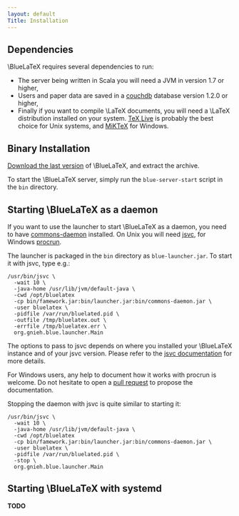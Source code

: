 ```yaml
---
layout: default
Title: Installation
---
```


Dependencies
------------

\BlueLaTeX requires several dependencies to run:

 - The server being written in Scala you will need a JVM in version 1.7 or higher,
 - Users and paper data are saved in a [couchdb](http://couchdb.apache.org) database version 1.2.0 or higher,
 - Finally if you want to compile \LaTeX documents, you will need a \LaTeX distribution installed on your system. [TeX Live](https://www.tug.org/texlive/) is probably the best choice for Unix systems, and [MiKTeX](http://miktex.org/) for Windows.

Binary Installation
-------------------

[Download the last version](/download/) of \BlueLaTeX, and extract the archive.

To start the \BlueLaTeX server, simply run the `blue-server-start` script in the `bin` directory.

Starting \BlueLaTeX as a daemon
-------------------------------

If you want to use the launcher to start \BlueLaTeX as a daemon, you need to have [commons-daemon](http://commons.apache.org/proper/commons-daemon/) installed.
On Unix you will need [jsvc](http://commons.apache.org/proper/commons-daemon/jsvc.html), for Windows [procrun](http://commons.apache.org/proper/commons-daemon/procrun.html).

The launcher is packaged in the `bin` directory as `blue-launcher.jar`.
To start it with jsvc, type e.g.:

``` shell
/usr/bin/jsvc \
  -wait 10 \
  -java-home /usr/lib/jvm/default-java \
  -cwd /opt/bluelatex
  -cp bin/famework.jar:bin/launcher.jar:bin/commons-daemon.jar \
  -user bluelatex \
  -pidfile /var/run/bluelated.pid \
  -outfile /tmp/bluelatex.out \
  -errfile /tmp/bluelatex.err \
  org.gnieh.blue.launcher.Main
```

The options to pass to jsvc depends on where you installed your \BlueLaTeX instance and of your jsvc version.
Please refer to the [jsvc documentation](http://commons.apache.org/proper/commons-daemon/jsvc.html) for more details.

For Windows users, any help to document how it works with procrun is welcome. Do not hesitate to open a [pull request](https://github.com/gnieh/bluelatex-website/compare/) to propose the documentation.

Stopping the daemon with jsvc is quite similar to starting it:

``` shell
/usr/bin/jsvc \
  -wait 10 \
  -java-home /usr/lib/jvm/default-java \
  -cwd /opt/bluelatex
  -cp bin/famework.jar:bin/launcher.jar:bin/commons-daemon.jar \
  -user bluelatex \
  -pidfile /var/run/bluelated.pid \
  -stop \
  org.gnieh.blue.launcher.Main
```

Starting \BlueLaTeX with systemd
--------------------------------

**TODO**
